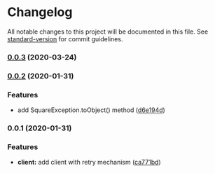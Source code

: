 # Changelog

All notable changes to this project will be documented in this file. See [standard-version](https://github.com/conventional-changelog/standard-version) for commit guidelines.

### [0.0.3](https://github.com/goparrot/square-connect-plus/compare/v0.0.2...v0.0.3) (2020-03-24)

### [0.0.2](https://github.com/goparrot/square-connect-plus/compare/v0.0.1...v0.0.2) (2020-01-31)

### Features

*   add SquareException.toObject() method ([d6e194d](https://github.com/goparrot/square-connect-plus/commit/d6e194dc664b6c94b67f0e3c0d40645b71cf1bd4))

### 0.0.1 (2020-01-31)

### Features

*   **client:** add client with retry mechanism ([ca771bd](https://github.com/goparrot/square-connect-plus/commit/ca771bd74bf0d39f012566d2c19d9af24d030555))

